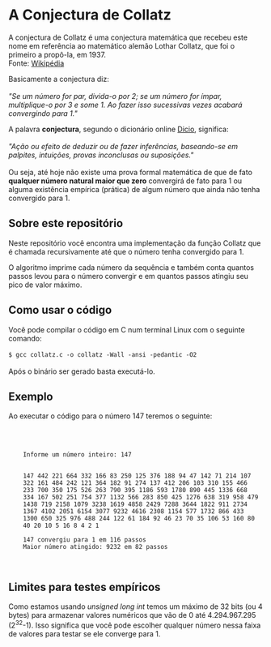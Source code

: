 <h1>A Conjectura de Collatz</h1>

<p>
    A conjectura de Collatz é uma conjectura matemática que recebeu este nome em referência ao matemático alemão Lothar Collatz, que foi o primeiro a propô-la, em 1937. <br>Fonte: <a href="https://pt.wikipedia.org/wiki/Conjectura_de_Collatz">Wikipédia</a>
</p>

<p>
    Basicamente a conjectura diz:<br><br>
    <i>"Se um número for par, divida-o por 2; se um número for ímpar, multiplique-o por 3 e some 1. Ao fazer isso sucessivas vezes acabará convergindo para 1."</i>
</p>

<p>
    A palavra <strong>conjectura</strong>, segundo o dicionário online <a href="https://www.dicio.com.br/conjectura">Dicio</a>, significa:<br><br>
    <i>"Ação ou efeito de deduzir ou de fazer inferências, baseando-se em palpites, intuições, provas inconclusas ou suposições."</i><br><br>
    Ou seja, até hoje não existe uma prova formal matemática de que de fato <strong>qualquer número natural maior que zero</strong> convergirá de fato para 1 ou alguma existência empírica (prática) de algum número que ainda não tenha convergido para 1.
</p>

<h2>Sobre este repositório</h2>
<p>
    Neste repositório você encontra uma implementação da função Collatz que é chamada recursivamente até que o número tenha convergido para 1.
</p>

<p>
    O algoritmo imprime cada número da sequência e também conta quantos passos levou para o número convergir e em quantos passos atingiu seu pico de valor máximo.
</p>

<h2>Como usar o código</h2>
<p>
    Você pode compilar o código em C num terminal Linux com o seguinte comando:
    <br><br>
    <code>$ gcc collatz.c -o collatz -Wall -ansi -pedantic -O2</code>
    <br><br>
    Após o binário ser gerado basta executá-lo.
</p>

<h2>Exemplo</h2>
<p>
    Ao executar o código para o número 147 teremos o seguinte:
    <br><br>
    <pre>

        Informe um número inteiro: 147


        147 442 221 664 332 166 83 250 125 376 188 94 47 142 71 214 107
        322 161 484 242 121 364 182 91 274 137 412 206 103 310 155 466
        233 700 350 175 526 263 790 395 1186 593 1780 890 445 1336 668
        334 167 502 251 754 377 1132 566 283 850 425 1276 638 319 958 479
        1438 719 2158 1079 3238 1619 4858 2429 7288 3644 1822 911 2734
        1367 4102 2051 6154 3077 9232 4616 2308 1154 577 1732 866 433
        1300 650 325 976 488 244 122 61 184 92 46 23 70 35 106 53 160 80
        40 20 10 5 16 8 4 2 1 

        147 convergiu para 1 em 116 passos
        Maior número atingido: 9232 em 82 passos
</pre>
</p>

<h2>Limites para testes empíricos</h2>
<p>
    Como estamos usando <em>unsigned long int</em> temos um máximo de 32 bits (ou 4 bytes) para armazenar valores numéricos que vão de 0 até 4.294.967.295 (2<sup>32</sup>-1). Isso significa que você pode escolher qualquer número nessa faixa de valores para testar se ele converge para 1.
<p>